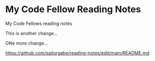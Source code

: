 # My Code Fellow Reading Notes

My Code Fellows reading notes

This is another change...

ONe more change...

https://github.com/sailorgabe/reading-notes/edit/main/README.md

